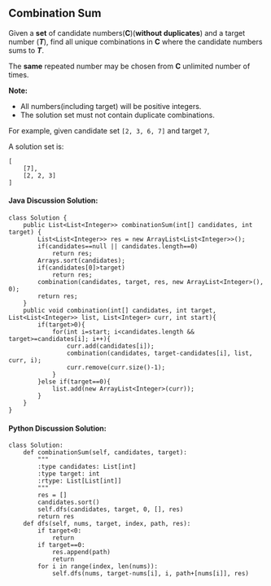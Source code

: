## Combination Sum

Given a **set** of candidate numbers(**C**)(**without duplicates**) and a target number (***T***), find all unique combinations in **C** where the candidate numbers sums to ***T***.

The **same** repeated number may be chosen from **C** unlimited number of times.

**Note:**

- All numbers(including target) will be positive integers.
- The solution set must not contain duplicate combinations.

For example, given candidate set `[2, 3, 6, 7]` and target `7`,

A solution set is:

	[
		[7],
		[2, 2, 3]
	]

#### Java Discussion Solution:

	class Solution {
	    public List<List<Integer>> combinationSum(int[] candidates, int target) {
	        List<List<Integer>> res = new ArrayList<List<Integer>>();
	    	if(candidates==null || candidates.length==0)
	    		return res;
	    	Arrays.sort(candidates);
	    	if(candidates[0]>target)
	    		return res;
	    	combination(candidates, target, res, new ArrayList<Integer>(), 0);
	        return res;
	    }
	    public void combination(int[] candidates, int target, List<List<Integer>> list, List<Integer> curr, int start){
	    	if(target>0){
	    		for(int i=start; i<candidates.length && target>=candidates[i]; i++){
	    			curr.add(candidates[i]);
	    			combination(candidates, target-candidates[i], list, curr, i);
	    			curr.remove(curr.size()-1);
	    		}
	    	}else if(target==0){
	    		list.add(new ArrayList<Integer>(curr));
	    	}
	    }
	}


#### Python Discussion Solution:

	class Solution:
	    def combinationSum(self, candidates, target):
	        """
	        :type candidates: List[int]
	        :type target: int
	        :rtype: List[List[int]]
	        """
	        res = []
	        candidates.sort()
	        self.dfs(candidates, target, 0, [], res)
	        return res
	    def dfs(self, nums, target, index, path, res):
	        if target<0:
	            return
	        if target==0:
	            res.append(path)
	            return
	        for i in range(index, len(nums)):
	            self.dfs(nums, target-nums[i], i, path+[nums[i]], res)